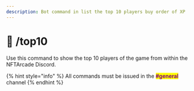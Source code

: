 ```yaml
---
description: Bot command in list the top 10 players buy order of XP
---
```


# 🤖 /top10

Use this command to show the top 10 players of the game from within the NFTArcade Discord.&#x20;

{% hint style="info" %}
All commands must be issued in the <mark style="color:purple;">**#general**</mark> channel
{% endhint %}

